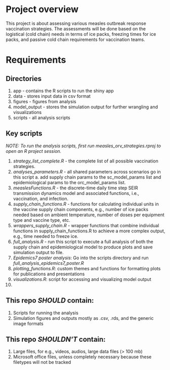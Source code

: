 # Project overview
This project is about assessing various measles outbreak response vaccination strategies. The assessments will be done based on the logistical (cold chain) needs in terms of ice packs, freezing times for ice packs, and passive cold chain requirements for vaccination teams.

# Requirements
## Directories
1. app - contains the R scripts to run the shiny app
2. data - stores input data in csv format
3. figures - figures from analysis
4. model_output - stores the simulation output for further wrangling and visualizations 
5. scripts - all analysis scripts

## Key scripts
*NOTE: To run the analysis scripts, first run _measles\_orv\_strategies.rproj_ to open an R project session.*
1. _strategy\_list\_complete.R_ - the complete list of all possible vaccination strategies.
2. _analyses\_parameters.R_ - all shared parameters across scenarios go in this script
    a. add supply chain params to the sc_model_params list and epidemiological params to the orc_model_params list.
3. _measlesFunctions.R_ - the discrete-time daily time step SEIR transmission dynamics model and associated functions, i.e., vaccination, and infection.
4. _supply\_chain\_functions.R_ - functions for calculating individual units in the vaccine supply chain components, e.g., number of ice packs needed based on ambient temperature, number of doses per equipment type and vaccine type, etc.
5. _wrappers\_supply\_chain.R_ - wrapper functions that combine individual functions in supply_chain_functions.R to achieve a more complex output, e.g., time needed to freeze ice.
6. _full\_analysis.R_ - run this script to execute a full analysis of both the supply chain and epidemiological model to produce plots and save simulation output to file.
7. *Epidemics7 poster analysis*: Go into the scripts directory and run _full\_analysis\_epidemics7\_poster.R_
8. _plotting\_functions.R_: custom themes and functions for formatting plots for publications and presentations
8. _visualizations.R_: script for accessing and visualizing model output
9. 


## This repo _SHOULD_ contain:
1. Scripts for running the analysis
2. Simulation figures and outputs mostly as .csv, .rds, and the generic image formats

## This repo _SHOULDN'T_ contain:
1. Large files, for e.g., videos, audios, large data files (> 100 mb)
2. Microsoft office files, unless completely necessary because these filetypes will not be tracked
